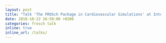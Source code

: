 ```yaml
---
layout: post
title: "Talk 'The FROSch Package in Cardiovascular Simulations' at International Symposium on Modeling and Simulation of the Cardiovascular System, Lukasklause Magdeburg, Magdeburg, Germany"
date: 2018-10-22 16:50:00 +0200
categories: frosch talk
inline: true
inline_url: /talks/
---
```

